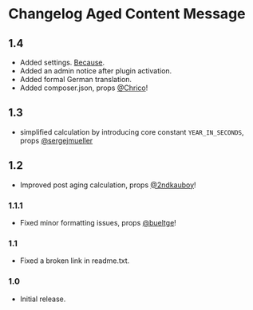 # Changelog Aged Content Message

## 1.4

* Added settings. [Because](//wordpress.org/support/topic/no-settings-14?replies=5#post-6377383).
* Added an admin notice after plugin activation.
* Added formal German translation.
* Added composer.json, props [@Chrico](//github.com/chrico)!

## 1.3

* simplified calculation by introducing core constant `YEAR_IN_SECONDS`, props [@sergejmueller](//github.com/sergejmueller)

## 1.2

* Improved post aging calculation, props [@2ndkauboy](//github.com/2ndkauboy)!

### 1.1.1

* Fixed minor formatting issues, props [@bueltge](//github.com/bueltge)!

### 1.1

* Fixed a broken link in readme.txt.

### 1.0

* Initial release.
